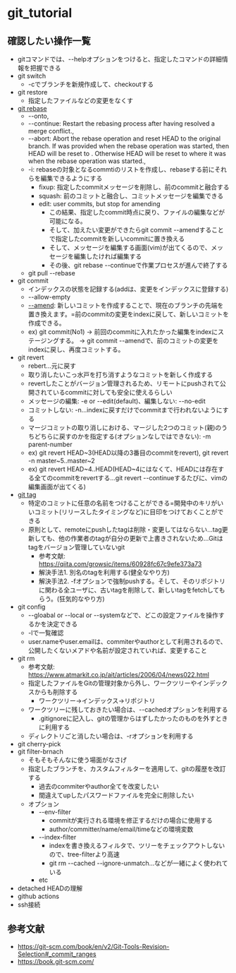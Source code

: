 # git_tutorial
## 確認したい操作一覧
- gitコマンドでは、--helpオプションをつけると、指定したコマンドの詳細情報を把握できる
- git switch
    - -cでブランチを新規作成して、checkoutする
- git restore
    - 指定したファイルなどの変更をなくす
- [git rebase](https://git-scm.com/book/ja/v2/Git-%E3%81%AE%E3%83%96%E3%83%A9%E3%83%B3%E3%83%81%E6%A9%9F%E8%83%BD-%E3%83%AA%E3%83%99%E3%83%BC%E3%82%B9)
    - --onto,
    - --continue: Restart the rebasing process after having resolved a merge conflict.,
    - --abort: Abort the rebase operation and reset HEAD to the original branch. If <branch> was provided when the rebase operation was started, then HEAD will be reset to <branch>. Otherwise HEAD will be reset to where it was when the rebase operation was started.,
    - -i: rebaseの対象となるcommtiのリストを作成し、rebaseする前にそれらを編集できるようにする
        - fixup: 指定したcommitメッセージを削除し、前のcommitと融合する
        - squash: 前のコミットと融合し、コミットメッセージを編集できる
        - edit: user commits, but stop for amending
            - この結果、指定したcommit時点に戻り、ファイルの編集などが可能になる。
            - そして、加えたい変更ができたらgit commit --amendすることで指定したcommitを新しいcommitに置き換える
            - そして、メッセージを編集する画面(vim)が出てくるので、メッセージを編集したければ編集する
            - その後、git rebase --continueで作業プロセスが進んで終了する
    - git pull --rebase
- git commit
    - インデックスの状態を記録する(addは、変更をインデックスに登録する)
    - --allow-empty
    - [--amend](https://book.git-scm.com/book/en/v2/Git-Basics-Undoing-Things): 新しいコミットを作成することで、現在のブランチの先端を置き換えます。=前のcommitの変更をindexに戻して、新しいコミットを作成できる。
    - ex) git commit(No1) → 前回のcommitに入れたかった編集をindexにステージングする。 → git commit --amendで、前のコミットの変更をindexに戻し、再度コミットする。
- git revert
    - rebert...元に戻す
    - 取り消したいこっ水戸を打ち消すようなコミットを新しく作成する
    - revertしたことがバージョン管理されるため、リモートにpushされて公開されているcommitに対しても安全に使えるらしい
    - メッセージの編集: -e or --edit(default)、編集しない: --no-edit
    - コミットしない: -n...indexに戻すだけでcommitまで行われないようにする
    - マージコミットの取り消しにおける、マージした2つのコミット(親)のうちどちらに戻すのかを指定する(オプションなしではできない): -m parent-number
    - ex) git revert HEAD~3(HEAD以降の3番目のcommitをrevert), git revert -n master~5..master~2
    - ex) git revert HEAD~4..HEAD(HEAD~4にはなくて、HEADには存在する全てのcommitをrevertする...git revert --continueするたびに、vimの編集画面が出てくる)
- [git tag](https://qiita.com/growsic/items/ed67e03fda5ab7ef9d08)
    - 特定のコミットに任意の名前をつけることができる=開発中のキリがいいコミット(リリースしたタイミングなど)に目印をつけておくことができる
    - 原則として、remoteにpushしたtagは削除・変更してはならない...tag更新しても、他の作業者のtagが自分の更新で上書きされないため...Gitはtagをバージョン管理していないgit
        - 参考文献: https://qiita.com/growsic/items/60928fc67c9efe373a73
        - 解決手法1. 別名のtagを利用する(健全なやり方)
        - 解決手法2. -fオプションで強制pushする。そして、そのリポジトリに関わる全ユーザに、古いtagを削除して、新しいtagをfetchしてもらう。(狂気的なやり方)
- git config
    - --gloabal or --local or --systemなどで、どこの設定ファイルを操作するかを決定できる
    - -lで一覧確認
    - user.nameやuser.emailは、commiterやauthorとして利用されるので、公開したくないメアドや名前が設定されていれば、変更すること
- git rm
    - 参考文献: https://www.atmarkit.co.jp/ait/articles/2006/04/news022.html
    - 指定したファイルをGitの管理対象から外し、ワークツリーやインデックスからも削除する
        - ワークツリー→インデックス→リポジトリ
    - ワークツリーに残しておきたい場合は、--cachedオプションを利用する
        - .gitignoreに記入し、gitの管理からはずしたかったのものを外すときに利用する
    - ディレクトリごと消したい場合は、-rオプションを利用する
- git cherry-pick
- git filter-brnach
    - そもそもそんなに使う場面がなさげ
    - 指定したブランチを、カスタムフィルターを適用して、gitの履歴を改訂する
        - 過去のcommiterやauthor全てを改変したい
        - 間違えてupしたパスワードファイルを完全に削除したい
    - オプション
        - --env-filter
            - commitが実行される環境を修正するだけの場合に使用する
            - author/committer/name/email/timeなどの環境変数
        - --index-filter
            - indexを書き換えるフィルタで、ツリーをチェックアウトしないので、tree-filterより高速
            - git rm --cached --ignore-unmatch...などが一緒によく使われている
        - etc
- detached HEADの理解
- github actions
- ssh接続

## 参考文献
- https://git-scm.com/book/en/v2/Git-Tools-Revision-Selection#_commit_ranges
- https://book.git-scm.com/